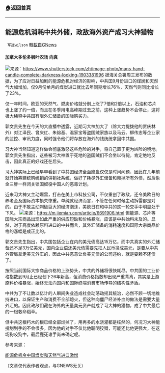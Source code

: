 ###  [:house:返回首頁](https://github.com/ourhimalayas/txt)
---


## 能源危机消耗中共外储，政敌海外资产成习大神猎物
` 军迷wilson` [轉載自GNews](https://gnews.org/zh-hans/1600763/)

#### 加拿大多伦多枫叶农场 向真
![](https://assets.gnews.org/wp-content/uploads/2021/10/mans-hand-candle-complete-darkness-600w-1903381996.jpg.jpeg)来源：https://www.shutterstock.com/zh/image-photo/mans-hand-candle-complete-darkness-looking-1903381996
据海关总署周三发布的数据，为了应对日益加剧的能源危机对经济的影响，中共囯9月份进口的煤炭和天然气大幅增加，仅9月份单月的煤炭进口就比去年同期增长76%，天然气则同比增长了23%。

仅一年时间，欧亚的天然气、燃炭价格就分别上涨了7倍和2倍以上，石油和芯片也上涨了约一倍，而且在冬季用电高峰期过去之前，这种上涨趋势不会停止，这将极大稀释中共国有限外汇储备的国际购买力。

郭文贵先生在今天的大直播中透露，近期习大神加大了（除大力提拨他的贾庆林外）对江泽民、曾庆红、朱镕基、温家宝等盗国贼家族以及马云、柳传志等企业家的监控、审讯力度，同时强令他们将存放在海外的钱统统拿回中共国。

习大神当然知道这样做会彻底激怒这些危险的对手，将自己置于更为凶险的境地。郭文贵先生指出，这些被习大神置于死地的盗国贼们不会坐以待毙，肯定绝地反击，因此真正的好戏还在后头。

习大神实际上已经早早看到了中共囯经济全面崩盘仅仅是时间问题，因此在几年前就开始筹建统购统销的供销社系统，做好了耗尽外汇储备和赖掉所有外债，然后象金三胖一样闭关锁国奴役中国人的恶毒计划。

近来习大神又主动爆雷，打击在美上市科技公司，不仅重创了政敌，还令美欧日的养老金及国际资本损失惨重。单纯就经济而言，不管在任何时候主动拆雷都是对的。由于不敢主动刺破巨大的经济泡沫，美欧日在和中共的这一轮交手中明显处于下风。
![](https://assets.gnews.org/wp-content/uploads/2021/10/163403153028114700_a640x364.jpeg)来源：https://m.jiemian.com/article/6691906.html
但能源、芯片等国际大宗商品出现如此严重的供应短缺和价格暴涨，应该是中共始料未及的。显然，对于高度依赖原料进口的中共而言，其外汇储备的消耗速度和国际大宗商品价格的涨幅是成正比的。

郭文贵先生指出，中共国包括企业在内的美元债高达15万亿，而中共真实的外汇储备还不足3万亿美元，国内企业偿还美元债需要先把人民币换成美元，是要从中共外管局拿走美元外汇的，因此中共恶意让负美元债的公司违约，就是耍赖不还债了。

按照当前国际大宗商品价格的上涨势头，中共的外储将很快耗尽。中共国的工业价格指数到9月止已经创下26年新高，但消费价格指数却出现严重背离，其实是上游原料价格暴涨，始终无法向国内和国际终端消费市场传导的结构性矛盾。

中共为了不让数以亿计的人瞬间失业造成社会动荡动摇其统治，必然不顾一切地维持进口，以保证生产和消费不全部熄火，但这种向僵尸经济补血的做法是需要大量外汇的。因此政敌们藏在海外的天量美元资产就成了习大神的猎物，成了中共最后的一根救命稻草。

但中共这根朽木的根已经全部烂掉了，用再多的水浇灌都是枉然的，何况习大神能搜刮到手的不会很多，因为他的对手不仅比他聪明狡猾，可能还比他更强大，在这场狗咬狗中，最后鹿死谁手尚未确定呢。

参考来源：

[能源危机令中国煤炭和天然气进口激增](http://www.ftchinese.com/story/001094212?full=y&amp;gift_id=9dfb36a87a36a7b3293f438cf12ba2e04b4f9fca&amp;archive)

（文章仅代表作者观点，与GNEWS无关）
